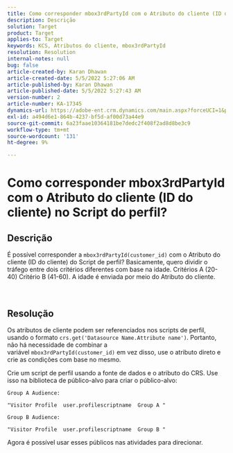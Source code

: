 ```yaml
---
title: Como corresponder mbox3rdPartyId com o Atributo do cliente (ID do cliente) no Script do perfil?
description: Descrição
solution: Target
product: Target
applies-to: Target
keywords: KCS, Atributos do cliente, mbox3rdPartyId
resolution: Resolution
internal-notes: null
bug: false
article-created-by: Karan Dhawan
article-created-date: 5/5/2022 5:27:06 AM
article-published-by: Karan Dhawan
article-published-date: 5/5/2022 5:27:43 AM
version-number: 2
article-number: KA-17345
dynamics-url: https://adobe-ent.crm.dynamics.com/main.aspx?forceUCI=1&pagetype=entityrecord&etn=knowledgearticle&id=107c89fd-33cc-ec11-a7b5-6045bd00db25
exl-id: a494d6e1-864b-4237-bf5d-af00d73a44e9
source-git-commit: 6a23faae10364181be7dedc2f408f2ad8d8be3c9
workflow-type: tm+mt
source-wordcount: '131'
ht-degree: 9%

---
```


# Como corresponder mbox3rdPartyId com o Atributo do cliente (ID do cliente) no Script do perfil?

## Descrição

É possível corresponder a `mbox3rdPartyId(customer_id)` com o Atributo do cliente (ID do cliente) do Script de perfil? Basicamente, quero dividir o tráfego entre dois critérios diferentes com base na idade. Critérios A (20-40) Critério B (41-60). A idade é enviada por meio do Atributo do cliente.<br><br><br>

## Resolução


Os atributos de cliente podem ser referenciados nos scripts de perfil, usando o formato `crs.get('Datasource Name.Attribute name')`. Portanto, não há necessidade de combinar a variável `mbox3rdPartyId(customer_id)` em vez disso, use o atributo direto e crie as condições com base no mesmo.

Crie um script de perfil usando a fonte de dados e o atributo do CRS. Use isso na biblioteca de público-alvo para criar o público-alvo:

```
Group A Audience:

"Visitor Profile  user.profilescriptname  Group A "

Group B Audience:

"Visitor Profile  user.profilescriptname  Group B "
```

Agora é possível usar esses públicos nas atividades para direcionar.
